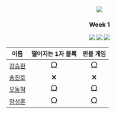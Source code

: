 <div align="center">
  <h1><img src="https://user-images.githubusercontent.com/46666296/133788774-1bba4108-db05-4d35-88ac-e355f29040a0.png"></h1>

  ### <center>Week 1</center>
  <img src="https://img.shields.io/badge/c++-%2300599C.svg?style=for-the-badge&logo=c%2B%2B&logoColor=white"/>
  <img src="https://img.shields.io/badge/java-%23ED8B00.svg?style=for-the-badge&logo=java&logoColor=white"/>
  <img src="https://img.shields.io/badge/python-3670A0?style=for-the-badge&logo=python&logoColor=ffdd54"/>


|                    이름                    | 떨어지는 1자 블록 | 핀볼 게임 |
|:------------------------------------------:|:---------------:|:----------:|
| [강승환](https://github.com/kangshwan)     |[⭕](https://github.com/HUFS-ICE-STUDY/Algorithm/blob/main/Week/Week01/%EC%8B%AD%EC%9E%90%EB%AA%A8%EC%96%91%ED%8F%AD%EB%B0%9C_kang.cpp)|[⭕](https://github.com/HUFS-ICE-STUDY/Algorithm/blob/main/Week/Week01/%EC%B5%9C%EC%A0%81%EC%9D%98%EC%8B%AD%EC%9E%90%EB%AA%A8%EC%96%91%ED%8F%AD%EB%B0%9C_kang.cpp)
| [송진호](https://github.com/sth4881)       |❌|❌|
| [오동혁](https://github.com/97DongHyeokOH) |[⭕](https://github.com/97DongHyeokOH/Algorithm/blob/main/Week/Week01/%EC%8B%AD%EC%9E%90%EB%AA%A8%EC%96%91%ED%8F%AD%EB%B0%9C_oh.py)| [⭕](https://github.com/97DongHyeokOH/Algorithm/blob/main/Week/Week01/%EC%B5%9C%EC%A0%81%EC%9D%98%EC%8B%AD%EC%9E%90%EB%AA%A8%EC%96%91%ED%8F%AD%EB%B0%9C_oh.py)|
| [장성훈](https://github.com/jsh9611)       |[⭕](https://github.com/jsh9611/Algorithm/blob/main/Week/Week01/%EC%8B%AD%EC%9E%90%EB%AA%A8%EC%96%91%ED%8F%AD%EB%B0%9C_jang.py)|[⭕](https://github.com/jsh9611/Algorithm/blob/main/Week/Week01/%EC%B5%9C%EC%A0%81%EC%9D%98%EC%8B%AD%EC%9E%90%EB%AA%A8%EC%96%91%ED%8F%AD%EB%B0%9C_jang.py)|
</div>
